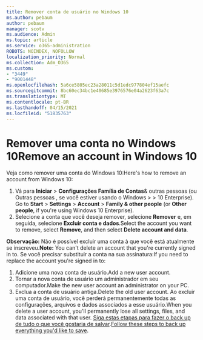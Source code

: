 ```yaml
---
title: Remover conta de usuário no Windows 10
ms.author: pebaum
author: pebaum
manager: scotv
ms.audience: Admin
ms.topic: article
ms.service: o365-administration
ROBOTS: NOINDEX, NOFOLLOW
localization_priority: Normal
ms.collection: Adm_O365
ms.custom:
- "3449"
- "9001448"
ms.openlocfilehash: 5a6ce5805ec23a28011c5d1edc977804ef15aefc
ms.sourcegitcommit: 8bc60ec34bc1e40685e3976576e04a2623f63a7c
ms.translationtype: MT
ms.contentlocale: pt-BR
ms.lasthandoff: 04/15/2021
ms.locfileid: "51835763"
---
```

# <a name="remove-an-account-in-windows-10"></a><span data-ttu-id="b9d85-102">Remover uma conta no Windows 10</span><span class="sxs-lookup"><span data-stu-id="b9d85-102">Remove an account in Windows 10</span></span>

<span data-ttu-id="b9d85-103">Veja como remover uma conta do Windows 10:</span><span class="sxs-lookup"><span data-stu-id="b9d85-103">Here's how to remove an account from Windows 10:</span></span>

1. <span data-ttu-id="b9d85-104">Vá para **Iniciar**  >  **Configurações Família de Contas**& outras pessoas (ou Outras pessoas , se você estiver usando o Windows  >    >   10 Enterprise). </span><span class="sxs-lookup"><span data-stu-id="b9d85-104">Go to **Start** > **Settings** > **Account** > **Family & other people** (or **Other people**, if you're using Windows 10 Enterprise).</span></span>
2. <span data-ttu-id="b9d85-105">Selecione a conta que você deseja remover, selecione **Remover** e, em seguida, selecione **Excluir conta e dados**.</span><span class="sxs-lookup"><span data-stu-id="b9d85-105">Select the account you want to remove, select **Remove**, and then select **Delete account and data**.</span></span>
 
<span data-ttu-id="b9d85-106">**Observação:** Não é possível excluir uma conta à que você está atualmente se inscreveu.</span><span class="sxs-lookup"><span data-stu-id="b9d85-106">**Note:** You can't delete an account that you're currently signed in to.</span></span>  <span data-ttu-id="b9d85-107">Se você precisar substituir a conta na sua assinatura:</span><span class="sxs-lookup"><span data-stu-id="b9d85-107">If you need to replace the account you're signed in to:</span></span>

1. <span data-ttu-id="b9d85-108">Adicione uma nova conta de usuário.</span><span class="sxs-lookup"><span data-stu-id="b9d85-108">Add a new user account.</span></span>
2. <span data-ttu-id="b9d85-109">Tornar a nova conta de usuário um administrador em seu computador.</span><span class="sxs-lookup"><span data-stu-id="b9d85-109">Make the new user account an administrator on your PC.</span></span>
3. <span data-ttu-id="b9d85-110">Exclua a conta de usuário antiga.</span><span class="sxs-lookup"><span data-stu-id="b9d85-110">Delete the old user account.</span></span> <span data-ttu-id="b9d85-111">Ao excluir uma conta de usuário, você perderá permanentemente todas as configurações, arquivos e dados associados a esse usuário.</span><span class="sxs-lookup"><span data-stu-id="b9d85-111">When you delete a user account, you'll permanently lose all settings, files, and data associated with that user.</span></span> <span data-ttu-id="b9d85-112">[Siga estas etapas para fazer o back up de tudo o que você gostaria de salvar](https://support.microsoft.com/help/4027408/windows-10-backup-and-restore).</span><span class="sxs-lookup"><span data-stu-id="b9d85-112">[Follow these steps to back up everything you'd like to save](https://support.microsoft.com/help/4027408/windows-10-backup-and-restore).</span></span>